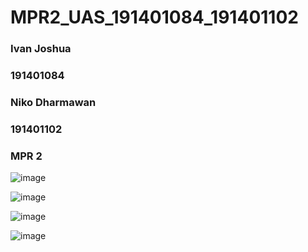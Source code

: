# MPR2_UAS_191401084_191401102
### Ivan Joshua
### 191401084
### Niko Dharmawan
### 191401102
### MPR 2

![image](https://user-images.githubusercontent.com/59599268/208340644-06cb211e-beba-488b-bde5-b28af4b91314.png)

![image](https://user-images.githubusercontent.com/59599268/208340781-4e582a25-0415-48a1-941c-c1aedf245a52.png)

![image](https://user-images.githubusercontent.com/59599268/208340817-b16d05c1-024d-456d-b69b-418924ff2bd1.png)

![image](https://user-images.githubusercontent.com/59599268/208340750-7f103673-96f4-4815-9a9a-9ad300fe091e.png)
